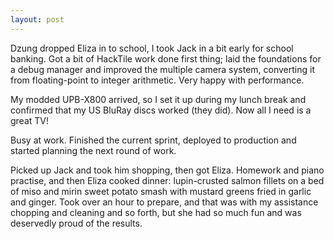 ```yaml
---
layout: post
---
```


Dzung dropped Eliza in to school, I took Jack in a bit early for school banking.
Got a bit of HackTile work done first thing; laid the foundations for a debug
manager and improved the multiple camera system, converting it from
floating-point to integer arithmetic. Very happy with performance.

My modded UPB-X800 arrived, so I set it up during my lunch break and confirmed
that my US BluRay discs worked (they did). Now all I need is a great TV!

Busy at work. Finished the current sprint, deployed to production and started
planning the next round of work.

Picked up Jack and took him shopping, then got Eliza. Homework and piano
practise, and then Eliza cooked dinner: lupin-crusted salmon fillets on a bed of
miso and mirin sweet potato smash with mustard greens fried in garlic and
ginger. Took over an hour to prepare, and that was with my assistance chopping
and cleaning and so forth, but she had so much fun and was deservedly proud of
the results.
